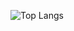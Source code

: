 ![Top Langs](https://github-readme-stats.vercel.app/api/top-langs/?username=ZagZx&layout=compact&theme=dracula&title_color=ffffff&bg_color=292929&locale=pt-br)

